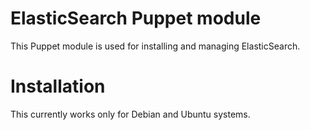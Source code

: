 # ElasticSearch Puppet module

This Puppet module is used for installing and managing ElasticSearch.

# Installation

This currently works only for Debian and Ubuntu systems.